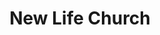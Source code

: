 ---
title: "New Life Church"
denomination: "Australian Christian Churches"
leader: ""
address: ""
suburb: ""
address hint: ""
mailing: ""
phone: ""
email: ""
website: ""
services:
  - ""
office hours:
  - "By appointment"
coordinates: 
  longitude: 149.18519249999997
  latitude: -21.1230235
---
